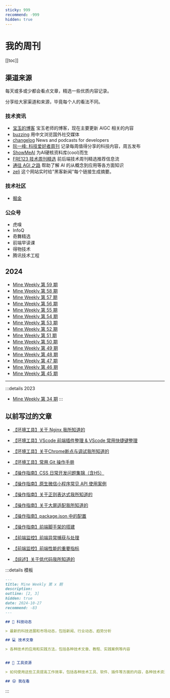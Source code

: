 ```yaml
---
sticky: 999
recommend: -999
hidden: true
---
```


# 我的周刊

[[toc]]

## 渠道来源

每天或多或少都会看点文章，精选一些优质内容记录。

分享给大家渠道和来源，毕竟每个人的看法不同。

### 技术资讯

- [宝玉的博客](https://baoyu.io/) 宝玉老师的博客，现在主要更新 AIGC 相关的内容
- [buzzing](https://www.buzzing.cc/) 用中文浏览国外社交媒体
- [changelog](https://changelog.com/) News and podcasts for developers
- [阮一峰: 科技爱好者周刊](https://www.ruanyifeng.com/blog/archives.html) 记录每周值得分享的科技内容，周五发布
- [ShowMeAI](https://juejin.cn/user/554605767047053/posts) 为AI硬核资料库(cool)而生
- [FRE123 技术周刊精选](https://www.fre321.com/weekly) 前后端技术周刊精选推荐信息流
- [通往 AGI 之路](https://www.waytoagi.com) 帮助了解 AI 的从概念到应用等各方面知识
- [zeli](https://zeli.app/zh) 这个网站实时给"黑客新闻"每个链接生成摘要。

### 技术社区

- [掘金](https://juejin.cn/)

### 公众号

- 虎嗅
- InfoQ
- 奇舞精选
- 前端早读课
- 得物技术
- 腾讯技术工程

## 2024
* [Mine Weekly 第 59 期](./2024-11-10.md)
* [Mine Weekly 第 58 期](./2024-11-02.md)
* [Mine Weekly 第 57 期](./2024-10-27.md)
* [Mine Weekly 第 56 期](./2024-10-20.md)
* [Mine Weekly 第 55 期](./2024-10-13.md)
* [Mine Weekly 第 54 期](./2024-09-15.md)
* [Mine Weekly 第 53 期](./2024-08-18.md)
* [Mine Weekly 第 52 期](./2024-08-11.md)
* [Mine Weekly 第 51 期](./2024-08-04.md)
* [Mine Weekly 第 50 期](./2024-07-28.md)
* [Mine Weekly 第 49 期](./2024-07-21.md)
* [Mine Weekly 第 48 期](./2024-07-14.md)
* [Mine Weekly 第 47 期](./2024-07-07.md)
* [Mine Weekly 第 46 期](./2024-06-30.md)
* [Mine Weekly 第 45 期](https://www.yuque.com/huakang/weekly/vw91sf87r9vxk32r)

---

:::details 2023
* [Mine Weekly 第 34 期](https://www.yuque.com/huakang/weekly/nvc0osh8q54t6tsg)
:::

## 以前写过的文章
- [【环境工具】关于 Nginx 我所知道的](https://juejin.cn/post/7220220100384981050)

- [【环境工具】VScode 前端插件整理 & VScode 常用快捷键整理](https://juejin.cn/post/7166149743079325703)

- [【环境工具】关于Chrome断点与调试我所知道的](https://juejin.cn/post/7176877808017211453)

- [【环境工具】常用 Git 操作手册](https://juejin.cn/post/7177233238803513400)

- [【操作指南】CSS 日常开发问题集锦（含H5）](https://juejin.cn/post/7209542304862961724)

- [【操作指南】原生微信小程序常见 API 使用案例](https://juejin.cn/post/7217653855444992057)

- [【操作指南】关于正则表达式我所知道的](https://juejin.cn/post/7209542304863010876)

- [【操作指南】关于大屏适配我所知道的](https://juejin.cn/post/7210615486710726715)

- [【操作指南】package.json 中的配置](https://juejin.cn/post/7145078108092104718)

- [【操作指南】前端脚手架的搭建](https://juejin.cn/post/7141308016644587533)

- [【前端监控】前端异常捕获与处理](https://juejin.cn/post/7221481997571047482)

- [【前端监控】前端性能的重要指标](https://juejin.cn/post/7223668409506431037)

- [【综述】关于低代码我所知道的](https://juejin.cn/post/7222921573623676987)


:::details 模板

```md
---
title: Mine Weekly 第 x 期
description:
outline: [2, 3]
hidden: true
date: 2024-10-27
recommend: -83
---

## 🚀 科技动态

> 最新的科技进展和市场动态，包括新闻、行业动态、趋势分析

## 💻 技术文章

> 各种技术的应用和实践方法，包括各种技术文章、教程、实践案例等内容


## 🔧 工具资源

> 如何使用这些工具提高工作效率，包括各种技术工具、软件、插件等方面的内容，各种技术资源、免费课程、学习资料

## 😛 我在看
```

:::